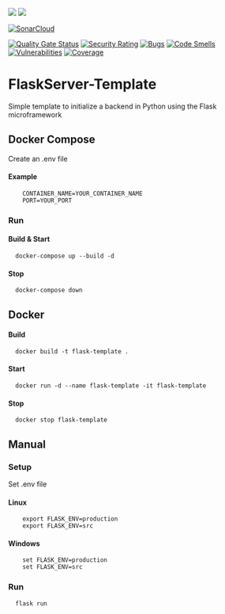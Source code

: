 ![](https://img.shields.io/badge/Python-3776AB?style=for-the-badge&logo=python&logoColor=white)
![](https://img.shields.io/badge/Flask-000000?style=for-the-badge&logo=flask&logoColor=white)

[![SonarCloud](https://sonarcloud.io/images/project_badges/sonarcloud-orange.svg)](https://sonarcloud.io/dashboard?id=dj-d_FlaskServer-Template)

[![Quality Gate Status](https://sonarcloud.io/api/project_badges/measure?project=dj-d_FlaskServer-Template&metric=alert_status)](https://sonarcloud.io/dashboard?id=dj-d_FlaskServer-Template)
[![Security Rating](https://sonarcloud.io/api/project_badges/measure?project=dj-d_FlaskServer-Template&metric=security_rating)](https://sonarcloud.io/dashboard?id=dj-d_FlaskServer-Template)
[![Bugs](https://sonarcloud.io/api/project_badges/measure?project=dj-d_FlaskServer-Template&metric=bugs)](https://sonarcloud.io/dashboard?id=dj-d_FlaskServer-Template)
[![Code Smells](https://sonarcloud.io/api/project_badges/measure?project=dj-d_FlaskServer-Template&metric=code_smells)](https://sonarcloud.io/dashboard?id=dj-d_FlaskServer-Template)
[![Vulnerabilities](https://sonarcloud.io/api/project_badges/measure?project=dj-d_FlaskServer-Template&metric=vulnerabilities)](https://sonarcloud.io/dashboard?id=dj-d_FlaskServer-Template)
[![Coverage](https://sonarcloud.io/api/project_badges/measure?project=dj-d_FlaskServer-Template&metric=coverage)](https://sonarcloud.io/dashboard?id=dj-d_FlaskServer-Template)
# FlaskServer-Template

Simple template to initialize a backend in Python using the Flask microframework

## Docker Compose

Create an .env file

#### Example
```dotenv
    CONTAINER_NAME=YOUR_CONTAINER_NAME
    PORT=YOUR_PORT
```

### Run

#### Build & Start
```shell
  docker-compose up --build -d
```

#### Stop
```shell
  docker-compose down
```


## Docker

#### Build
```shell
  docker build -t flask-template .
```

#### Start
```shell
  docker run -d --name flask-template -it flask-template
```

#### Stop
```shell
  docker stop flask-template
```


## Manual

### Setup
Set .env file

#### Linux
```shell
    export FLASK_ENV=production
    export FLASK_ENV=src
```

#### Windows
```shell
    set FLASK_ENV=production
    set FLASK_ENV=src
```

### Run
```shell
  flask run
```